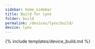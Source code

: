 ```yaml
---
sidebar: home_sidebar
title: Build for lynx
folder: build
permalink: /devices/lynx/build/
device: lynx
---
```

{% include templates/device_build.md %}
